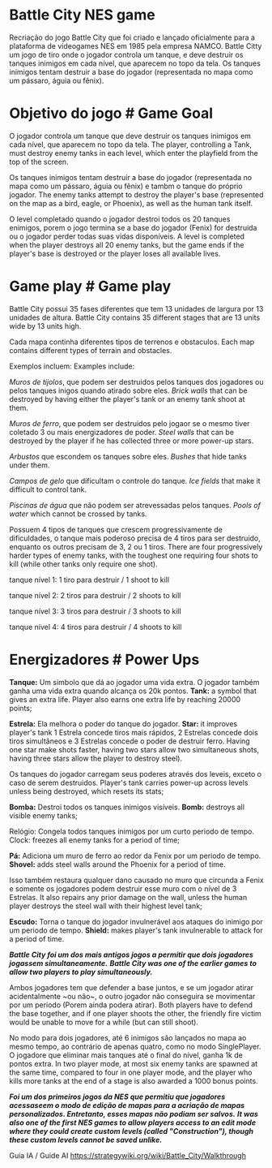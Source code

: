 # Battle City NES game 
Recriação do jogo Battle City que foi criado e lançado oficialmente para a plataforma de videogames NES em  1985 pela empresa NAMCO.
Battle Citty  um jogo de tiro onde o jogador controla um tanque, e deve destruir os tanques inimigos em cada nível, que aparecem no topo da tela. 
Os tanques inimigos tentam destruir a base do jogador (representada no mapa como um pássaro, águia ou fênix).

# Objetivo do jogo # Game Goal
O jogador controla um tanque que deve destruir os tanques inimigos em cada nível, que aparecem no topo da tela. 
The player, controlling a Tank, must destroy enemy tanks in each level, which enter the playfield from the top of the screen.

Os tanques inimigos tentam destruir a base do jogador (representada no mapa como um pássaro, águia ou fênix) e tambm o tanque do próprio jogador.
The enemy tanks attempt to destroy the player's base (represented on the map as a bird, eagle, or Phoenix), as well as the human tank itself.

O level  completado quando o jogador destroi todos os 20 tanques enimigos, porem o jogo termina se a base do jogador (Fenix) for destruida ou o jogador perder todas suas vidas disponíveis.
A level is completed when the player destroys all 20 enemy tanks, but the game ends if the player's base is destroyed or the player loses all available lives. 


# Game play # Game play
Battle City possui 35 fases diferentes que tem 13 unidades de largura por 13 unidades de altura.
Battle City contains 35 different stages that are 13 units wide by 13 units high. 

Cada mapa continha diferentes tipos de terrenos e obstaculos.
Each map contains different types of terrain and obstacles. 

Exemplos incluem:
Examples include: 

*Muros de tijolos*, que podem ser destruidos pelos tanques dos jogadores ou pelos tanques inigos quando atirado sobre eles.
*Brick walls* that can be destroyed by having either the player's tank or an enemy tank shoot at them. 

*Muros de ferro*, que podem ser destruidos pelo jogaor se o mesmo tiver coletado 3 ou mais energizadores de poder.
*Steel walls* that can be destroyed by the player if he has collected three or more power-up stars. 

*Arbustos* que escondem os tanques sobre eles.
*Bushes* that hide tanks under them. 

*Campos de gelo* que dificultam o controle do tanque.
*Ice fields* that make it difficult to control tank. 

*Piscinas de água* que não podem ser atrevessadas pelos tanques.
*Pools of water* which cannot be crossed by tanks. 

Possuem 4 tipos de tanques que crescem progressivamente de dificuldades, o tanque mais poderoso precisa de 4 tiros para ser destruido, enquanto os outros precisam de 3, 2 ou 1 tiros.
There are four progressively harder types of enemy tanks, with the toughest one requiring four shots to kill (while other tanks only require one shot).

tanque nível 1: 1 tiro para destruir   / 1 shoot to kill

tanque nível 2: 2 tiros para destruir  / 2 shoots to kill

tanque nível 3: 3 tiros para destruir  / 3 shoots to kill

tanque nível 4: 4 tiros para destruir  / 4 shoots to kill


# Energizadores # Power Ups

**Tanque:** Um simbolo que dá ao jogador uma vida extra. O jogador também ganha uma vida extra quando alcança os 20k pontos.
**Tank:** a symbol that gives an extra life. Player also earns one extra life by reaching 20000 points;

**Estrela:** Ela melhora o poder do tanque do jogador.
**Star:** it improves player's tank 
1 Estrela concede tiros mais rápidos, 2 Estrelas concede dois tiros simultâneos e 3 Estrelas concede o poder de destruir ferro.
Having one star make shots faster, having two stars allow two simultaneous shots, having three stars allow the player to destroy steel). 

Os tanques do jogador carregam seus poderes através dos leveis, exceto o caso de serem destruidos.
Player's tank carries power-up across levels unless being destroyed, which resets its stats;

**Bomba:** Destroi todos os tanques inimigos visíveis.
**Bomb:** destroys all visible enemy tanks;

Relógio: Congela todos tanques inimigos por um curto periodo de tempo.
Clock: freezes all enemy tanks for a period of time;

**Pá:** Adiciona um muro de ferro ao redor da Fenix por um periodo de tempo.
**Shovel:** adds steel walls around the Phoenix for a period of time.

Isso também restaura qualquer dano causado no muro que circunda a Fenix e somente os jogadores podem destruir esse muro com o nível de 3 Estrelas.
It also repairs any prior damage on the wall, unless the human player destroys the steel wall with their highest level tank;

**Escudo:** Torna o tanque do jogador invulnerável aos ataques do inimigo por um periodo de tempo.
**Shield:** makes player's tank invulnerable to attack for a period of time.


***Battle City foi um dos mais antigos jogos a permitir que dois jogadores jogassem simultaneamente.***
***Battle City was one of the earlier games to allow two players to play simultaneously.***

Ambos jogadores tem que defender a base juntos, e se um jogador atirar acidentalmente ~ou não~, o outro jogador não conseguira se movimentar por um periodo (Porem ainda podera atirar).
Both players have to defend the base together, and if one player shoots the other, the friendly fire victim would be unable to move for a while (but can still shoot). 

No modo para dois jogadores, até 6 inimigos são lançados no mapa ao mesmo tempo, ao contrário de apenas quatro, como no modo SinglePlayer. O jogadore que eliminar mais tanques até o final do nível, ganha 1k de pontos extra. 
In two player mode, at most six enemy tanks are spawned at the same time, compared to four in one player mode, and the player who kills more tanks at the end of a stage is also awarded a 1000 bonus points. 

***Foi um dos primeiros jogos da NES que permitiu que jogadores acessaseem o modo de edição de mapas para a acriação de mapas personalizados. Entretanto, esses mapas não podiam ser salvos.***
***It was also one of the first NES games to allow players access to an edit mode where they could create custom levels (called "Construction"), though these custom levels cannot be saved unlike.***

Guia IA / Guide AI
https://strategywiki.org/wiki/Battle_City/Walkthrough
